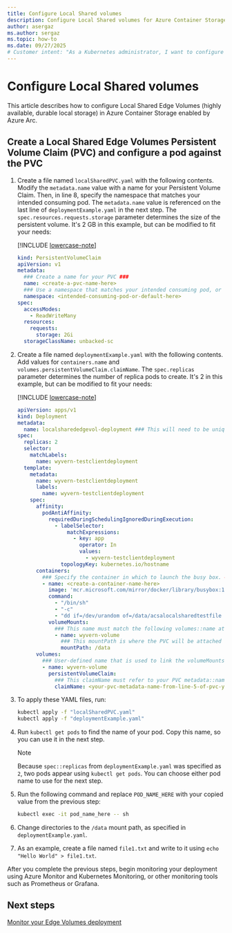 ```yaml
---
title: Configure Local Shared volumes
description: Configure Local Shared volumes for Azure Container Storage enabled by Azure Arc.
author: asergaz
ms.author: sergaz
ms.topic: how-to
ms.date: 09/27/2025
# Customer intent: "As a Kubernetes administrator, I want to configure Local Shared Edge Volumes for my clusters, so that I can provide highly available local storage for applications requiring temporary and persistent data without relying on cloud infrastructure."
---
```


# Configure Local Shared volumes

This article describes how to configure Local Shared Edge Volumes (highly available, durable local storage) in Azure Container Storage enabled by Azure Arc.

## Create a Local Shared Edge Volumes Persistent Volume Claim (PVC) and configure a pod against the PVC

1. Create a file named `localSharedPVC.yaml` with the following contents. Modify the `metadata.name` value with a name for your Persistent Volume Claim. Then, in line 8, specify the namespace that matches your intended consuming pod. The `metadata.name` value is referenced on the last line of `deploymentExample.yaml` in the next step. The `spec.resources.requests.storage` parameter determines the size of the persistent volume. It's 2 GB in this example, but can be modified to fit your needs:

   [!INCLUDE [lowercase-note](includes/lowercase-note.md)]

   ```yaml
   kind: PersistentVolumeClaim
   apiVersion: v1
   metadata:
     ### Create a name for your PVC ###
     name: <create-a-pvc-name-here>
     ### Use a namespace that matches your intended consuming pod, or "default" ###
     namespace: <intended-consuming-pod-or-default-here>
   spec:
     accessModes:
       - ReadWriteMany
     resources:
       requests:
         storage: 2Gi
     storageClassName: unbacked-sc
   ```

1. Create a file named `deploymentExample.yaml` with the following contents. Add values for `containers.name` and `volumes.persistentVolumeClaim.claimName`. The `spec.replicas` parameter determines the number of replica pods to create. It's 2 in this example, but can be modified to fit your needs:

   [!INCLUDE [lowercase-note](includes/lowercase-note.md)]

   ```yaml
   apiVersion: apps/v1
   kind: Deployment
   metadata:
     name: localsharededgevol-deployment ### This will need to be unique for every volume you choose to create
   spec:
     replicas: 2
     selector:
       matchLabels:
         name: wyvern-testclientdeployment
     template:
       metadata:
         name: wyvern-testclientdeployment
         labels:
           name: wyvern-testclientdeployment
       spec:
         affinity:
           podAntiAffinity:
             requiredDuringSchedulingIgnoredDuringExecution:
               - labelSelector:
                   matchExpressions:
                     - key: app
                       operator: In
                       values:
                         - wyvern-testclientdeployment
                 topologyKey: kubernetes.io/hostname
         containers:
           ### Specify the container in which to launch the busy box. ###
           - name: <create-a-container-name-here>
             image: 'mcr.microsoft.com/mirror/docker/library/busybox:1.35'
             command:
               - "/bin/sh"
               - "-c"
               - "dd if=/dev/urandom of=/data/acsalocalsharedtestfile count=16 bs=1M && while true; do ls /data &>/dev/null || break; sleep 1; done"
             volumeMounts:
               ### This name must match the following volumes::name attribute ###
               - name: wyvern-volume
                 ### This mountPath is where the PVC will be attached to the pod's filesystem ###
                 mountPath: /data
         volumes:
           ### User-defined name that is used to link the volumeMounts. This name must match volumeMounts::name as previously specified. ###
           - name: wyvern-volume
             persistentVolumeClaim:
               ### This claimName must refer to your PVC metadata::name from lsevPVC.yaml.
               claimName: <your-pvc-metadata-name-from-line-5-of-pvc-yaml>
   ```

1. To apply these YAML files, run:

   ```bash
   kubectl apply -f "localSharedPVC.yaml"
   kubectl apply -f "deploymentExample.yaml"
   ```

1. Run `kubectl get pods` to find the name of your pod. Copy this name, so you can use it in the next step.

   > [!NOTE]
   > Because `spec::replicas` from `deploymentExample.yaml` was specified as `2`, two pods appear using `kubectl get pods`. You can choose either pod name to use for the next step.

1. Run the following command and replace `POD_NAME_HERE` with your copied value from the previous step:

   ```bash
   kubectl exec -it pod_name_here -- sh
   ```

1. Change directories to the `/data` mount path, as specified in `deploymentExample.yaml`.

1. As an example, create a file named `file1.txt` and write to it using `echo "Hello World" > file1.txt`.

After you complete the previous steps, begin monitoring your deployment using Azure Monitor and Kubernetes Monitoring, or other monitoring tools such as Prometheus or Grafana.

## Next steps

[Monitor your Edge Volumes deployment](howto-azure-monitor-kubernetes.md)
